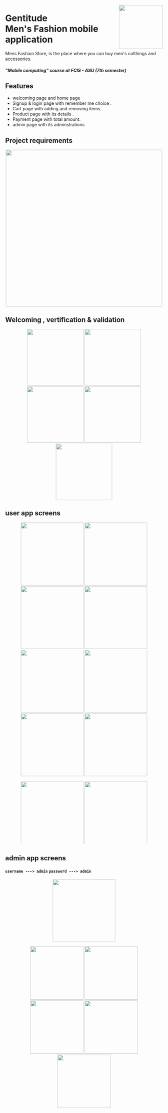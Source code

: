<p><img align="right" src="https://github.com/abdalla-am/Gentitude/blob/master/readme%20images/startlogo.png" width="140" /></p>
<div align=left>
<h1>
 Gentitude <br> Men's Fashion mobile application
</h1>

 
 
Mens Fashion Store, is the place where you can buy men's colthings and accessories.

<h5>
    "Mobile computing" course at FCIS - ASU 
        (7th semester)
</h5>

## Features

- welcoming page and home page 
- Signup & login page with remember me choice .
- Cart page with adding and removing items.
- Product page with its details .
- Payment page with total amount.
- admin page with its adminstrations


## Project requirements
<p align ="middle"><img align ="middle" src="https://github.com/abdalla-am/Gentitude/blob/d72bf6abb914da255d3ee30b511400b3d67b5e94/readme%20images/Project%20requiremnts.jpg" width="500"/></p>


## Welcoming , vertification & validation 
<p align="center">
  <img src="https://github.com/abdalla-am/Gentitude/blob/e845b4d2b70f0d92e4ee68c5abb3c193ba9a390c/readme%20images/Welcoming%20page.png" width="180" />
  <img src="https://github.com/abdalla-am/Gentitude/blob/e845b4d2b70f0d92e4ee68c5abb3c193ba9a390c/readme%20images/Sign%20up.png" width="180" />
  <img src="https://github.com/abdalla-am/Gentitude/blob/e845b4d2b70f0d92e4ee68c5abb3c193ba9a390c/readme%20images/Login.png" width="180" />
  <img src="https://github.com/abdalla-am/Gentitude/blob/e845b4d2b70f0d92e4ee68c5abb3c193ba9a390c/readme%20images/Forget%20password.png"  width="180" />
  <img src="https://github.com/abdalla-am/Gentitude/blob/e845b4d2b70f0d92e4ee68c5abb3c193ba9a390c/readme%20images/forget%20password2.png"  width="180" />
</p>

## user app screens 
<p align="center">
  <img src="https://github.com/abdalla-am/Gentitude/blob/05f97fa8c74f481aab62b92d19fdf4858b041b62/readme%20images/home%201.png" width="200" />
  <img src="https://github.com/abdalla-am/Gentitude/blob/05f97fa8c74f481aab62b92d19fdf4858b041b62/readme%20images/home%202.png" width="200" />
  <img src="https://github.com/abdalla-am/Gentitude/blob/05f97fa8c74f481aab62b92d19fdf4858b041b62/readme%20images/home%203.png" width="200" />
  <img src="https://github.com/abdalla-am/Gentitude/blob/05f97fa8c74f481aab62b92d19fdf4858b041b62/readme%20images/one%20category%20products.png" width="200" />
  <img src="https://github.com/abdalla-am/Gentitude/blob/05f97fa8c74f481aab62b92d19fdf4858b041b62/readme%20images/Search.png" width="200" />
  <img src="https://github.com/abdalla-am/Gentitude/blob/05f97fa8c74f481aab62b92d19fdf4858b041b62/readme%20images/Product%20details.png" width="200" />
  <img src="https://github.com/abdalla-am/Gentitude/blob/05f97fa8c74f481aab62b92d19fdf4858b041b62/readme%20images/product%20details%202.png" width="200" />
  <img src="https://github.com/abdalla-am/Gentitude/blob/05f97fa8c74f481aab62b92d19fdf4858b041b62/readme%20images/shopping%20cart.png" width="200" />
</p>
<p align="center">
  <img src="https://github.com/abdalla-am/Gentitude/blob/9f7a58280b8c2459a0c880c7a5cd3ce9fcb18430/readme%20images/user%20location.png" width="200" />
  <img src="https://github.com/abdalla-am/Gentitude/blob/9f7a58280b8c2459a0c880c7a5cd3ce9fcb18430/readme%20images/user%20feedback.png" width="200" />
</p>


## admin app screens
#### `username ---> admin`   `password ---> admin` 


<p align="center">
 <img src="https://github.com/abdalla-am/Gentitude/blob/7b575dd2269231594f05820e0ec92178aaf8f369/readme%20images/Admin%20home%20page.png" width="200" />
</p>
<p align="center">
 <img src="https://github.com/abdalla-am/Gentitude/blob/f403ef55055db946711efde023b6ad8a3588af76/readme%20images/generate%20report.png" width="170" />
 <img src="https://github.com/abdalla-am/Gentitude/blob/f403ef55055db946711efde023b6ad8a3588af76/readme%20images/modify%20category%20.png" width="170" />
 <img src="https://github.com/abdalla-am/Gentitude/blob/f403ef55055db946711efde023b6ad8a3588af76/readme%20images/modify%20product.png" width="170" />
 <img src="https://github.com/abdalla-am/Gentitude/blob/f403ef55055db946711efde023b6ad8a3588af76/readme%20images/descriptive%20chart%20.png" width="170" />
 <img src="https://github.com/abdalla-am/Gentitude/blob/f403ef55055db946711efde023b6ad8a3588af76/readme%20images/admin%20feedback.png" width="170" />

</p>
